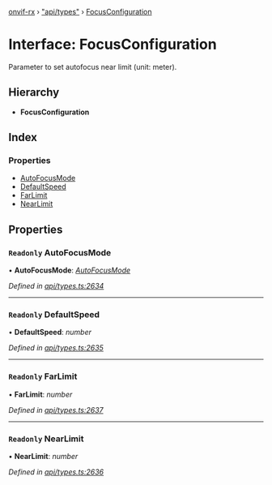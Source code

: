 [onvif-rx](../README.md) › ["api/types"](../modules/_api_types_.md) › [FocusConfiguration](_api_types_.focusconfiguration.md)

# Interface: FocusConfiguration

Parameter to set autofocus near limit (unit: meter).

## Hierarchy

* **FocusConfiguration**

## Index

### Properties

* [AutoFocusMode](_api_types_.focusconfiguration.md#readonly-autofocusmode)
* [DefaultSpeed](_api_types_.focusconfiguration.md#readonly-defaultspeed)
* [FarLimit](_api_types_.focusconfiguration.md#readonly-farlimit)
* [NearLimit](_api_types_.focusconfiguration.md#readonly-nearlimit)

## Properties

### `Readonly` AutoFocusMode

• **AutoFocusMode**: *[AutoFocusMode](../enums/_api_types_.autofocusmode.md)*

*Defined in [api/types.ts:2634](https://github.com/patrickmichalina/onvif-rx/blob/3e9b152/src/api/types.ts#L2634)*

___

### `Readonly` DefaultSpeed

• **DefaultSpeed**: *number*

*Defined in [api/types.ts:2635](https://github.com/patrickmichalina/onvif-rx/blob/3e9b152/src/api/types.ts#L2635)*

___

### `Readonly` FarLimit

• **FarLimit**: *number*

*Defined in [api/types.ts:2637](https://github.com/patrickmichalina/onvif-rx/blob/3e9b152/src/api/types.ts#L2637)*

___

### `Readonly` NearLimit

• **NearLimit**: *number*

*Defined in [api/types.ts:2636](https://github.com/patrickmichalina/onvif-rx/blob/3e9b152/src/api/types.ts#L2636)*
